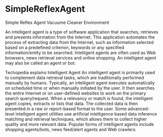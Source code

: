 # SimpleReflexAgent
Simple Reflex Agent Vacuume Cleaner Environment 

An intelligent agent is a type of software application that searches, retrieves and presents information from the Internet. This application automates the process of extracting data from the Internet, such as information selected based on a predefined criterion, keywords or any specified information/entity to be searched. Intelligent agents are often used as Web browsers, news retrieval services and online shopping. An intelligent agent may also be called an agent or bot.


Techopedia explains Intelligent Agent
An intelligent agent is primarily used to complement data retrieval tasks, which are traditionally performed manually by humans. Typically, an intelligent agent executes automatically on scheduled time or when manually initiated by the user. It then searches the entire Internet or on user-defined websites to work on the primary search query/request. When a relevancy or match is found, the intelligent agent copies, extracts or lists that data. The collected data is then presented in a raw or report-based format to the user. Some advanced-level intelligent agent utilities use artificial intelligence based data inference matching and retrieval techniques, which allows them to collect higher quality and more relevant data. Popular forms of intelligent agents include shopping agents/bots, news feed/alert agents and Web crawlers.
